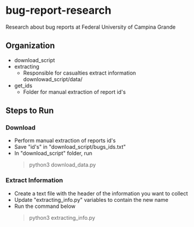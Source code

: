 # bug-report-research

Research about bug reports at Federal University of Campina Grande

## Organization

- download_script
- extracting
  - Responsible for casualties extract information
    downlowad_script/data/
- get_ids
  - Folder for manual extraction of report id's

## Steps to Run

### Download

- Perform manual extraction of reports id's
- Save "id's" in "download_script/bugs_ids.txt"
- In "download_script" folder, run
  > python3 download_data.py

### Extract Information

- Create a text file with the header of the information you want to collect
- Update "extracting_info.py" variables to contain the new name
- Run the command below
  > python3 extracting_info.py
